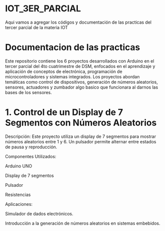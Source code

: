# IOT_3ER_PARCIAL
Aqui vamos a agregar los códigos y documentación de las practicas del tercer parcial de la materia IOT


# Documentacion de las practicas
Este repositorio contiene los 6 proyectos desarrollados con Arduino en el tercer parcial del 4to cuatrimestre de DSM, enfocados en el aprendizaje y aplicación de conceptos de electrónica, programación de microcontroladores y sistemas integrados. Los proyectos abordan temáticas como control de dispositivos, generación de números aleatorios, sensores, actuadores y zumbador algo basico que funcionara al darnos las bases de los sensores.

# 1. Control de un Display de 7 Segmentos con Números Aleatorios

Descripción:
Este proyecto utiliza un display de 7 segmentos para mostrar números aleatorios entre 1 y 6. Un pulsador permite alternar entre estados de pausa y reproducción.

Componentes Utilizados:

Arduino UNO

Display de 7 segmentos

Pulsador

Resistencias

Aplicaciones:

Simulador de dados electrónicos.

Introducción a la generación de números aleatorios en sistemas embebidos.
